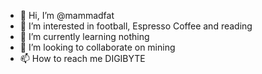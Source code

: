 - 👋 Hi, I’m @mammadfat
- 👀 I’m interested in football, Espresso Coffee and reading
- 🌱 I’m currently learning nothing
- 💞️ I’m looking to collaborate on mining
- 📫 How to reach me DIGIBYTE

<!---
mammadfat/mammadfat is a ✨ special ✨ repository because its `README.md` (this file) appears on your GitHub profile.
You can click the Preview link to take a look at your changes.
--->

